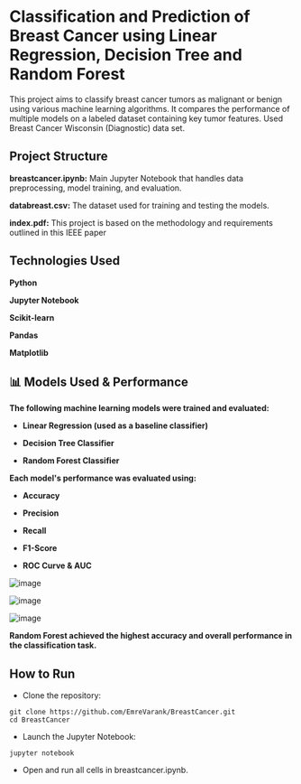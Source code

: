 # Classification and Prediction of Breast Cancer using Linear Regression, Decision Tree and Random Forest

This project aims to classify breast cancer tumors as malignant or benign using various machine learning algorithms. It compares the performance of multiple models on a labeled dataset containing key tumor features. Used Breast Cancer Wisconsin (Diagnostic) data set.



**Project Structure**
-
**breastcancer.ipynb:** Main Jupyter Notebook that handles data preprocessing, model training, and evaluation.

**databreast.csv:** The dataset used for training and testing the models.

**index.pdf:** This project is based on the methodology and requirements outlined in this IEEE paper

**Technologies Used**
-
**Python**

**Jupyter Notebook**

**Scikit-learn**

**Pandas**

**Matplotlib**

**📊 Models Used & Performance**
-
**The following machine learning models were trained and evaluated:**

- **Linear Regression (used as a baseline classifier)**

- **Decision Tree Classifier**

- **Random Forest Classifier**

**Each model's performance was evaluated using:**

- **Accuracy**

- **Precision**

- **Recall**

- **F1-Score**

- **ROC Curve & AUC**

![image](https://github.com/user-attachments/assets/8f84885f-cc24-41f9-9a3a-627a940e089b)

![image](https://github.com/user-attachments/assets/3644081f-f16a-4458-b0d9-94f077455912)

![image](https://github.com/user-attachments/assets/5968a896-13a0-474f-a7e8-ef85149d4c23)

**Random Forest achieved the highest accuracy and overall performance in the classification task.**


How to Run
-

- Clone the repository:
  
```
git clone https://github.com/EmreVarank/BreastCancer.git
cd BreastCancer
```

- Launch the Jupyter Notebook:
  
```
jupyter notebook
```

- Open and run all cells in breastcancer.ipynb.
